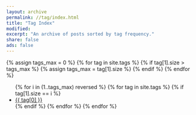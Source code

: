 ```yaml
---
layout: archive
permalink: //tag/index.html
title: "Tag Index"
modified:
excerpt: "An archive of posts sorted by tag frequency."
share: false
ads: false
---
```


{% assign tags_max = 0 %}
{% for tag in site.tags %}
  {% if tag[1].size > tags_max %}
    {% assign tags_max = tag[1].size %}
  {% endif %}
{% endfor %}

<ul class="tag__list">
{% for i in (1..tags_max) reversed %}
  {% for tag in site.tags %}
    {% if tag[1].size == i %}
    <li><a href="{{ site.url }}/tag/{{ tag[0] | replace:' ','-' | downcase }}/" class="tag__item">{{ tag[0] }}</a></li>
    {% endif %}
  {% endfor %}
{% endfor %}
</ul>
